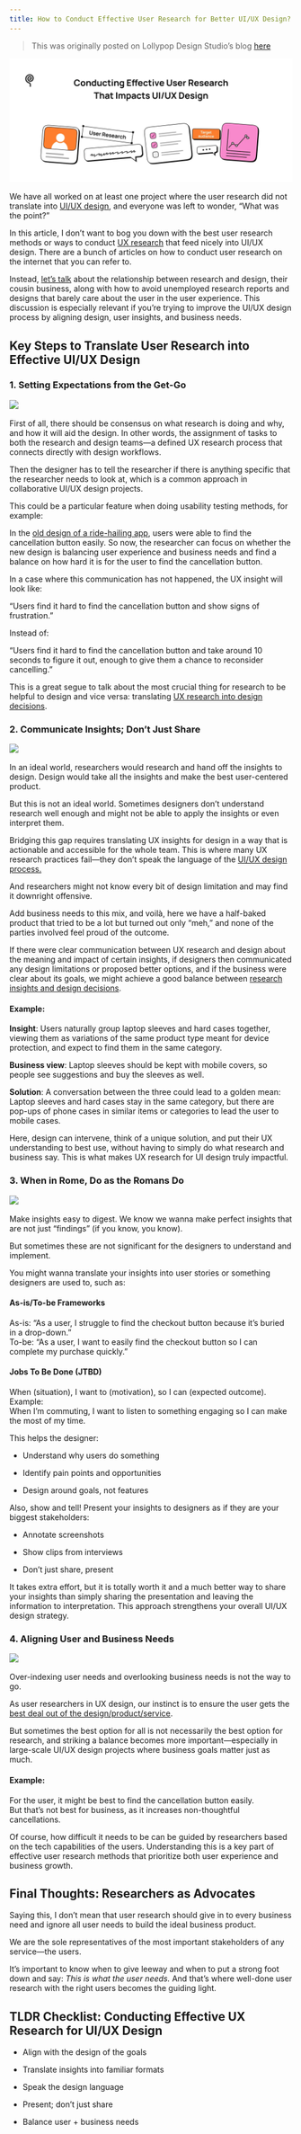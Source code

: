 ```yaml
---
title: How to Conduct Effective User Research for Better UI/UX Design?
---
```

> This was originally posted on Lollypop Design Studio’s blog [here](https://lollypop.design/blog/2025/july/how-to-conduct-user-research-ui-ux-design/)

![banner](/assets/images/how-to-effective-user-research/how_to_conduct_effective_user_research.webp)

We have all worked on at least one project where the user research did not translate into [UI/UX design](https://lollypop.design/), and everyone was left to wonder, “What was the point?”

In this article, I don’t want to bog you down with the best user research methods or ways to conduct [UX research](https://lollypop.design/ux-research/) that feed nicely into UI/UX design. There are a bunch of articles on how to conduct user research on the internet that you can refer to.

Instead, [let’s talk](https://lollypop.design/project-enquiry/) about the relationship between research and design, their cousin business, along with how to avoid unemployed research reports and designs that barely care about the user in the user experience. This discussion is especially relevant if you’re trying to improve the UI/UX design process by aligning design, user insights, and business needs.

## Key Steps to Translate User Research into Effective UI/UX Design

### 1\. Setting Expectations from the Get-Go
![]({{site.baseurl}}/assets/images/how-to-effective-user-research/setting_expectations.webp)

First of all, there should be consensus on what research is doing and why, and how it will aid the design. In other words, the assignment of tasks to both the research and design teams—a defined UX research process that connects directly with design workflows.

Then the designer has to tell the researcher if there is anything specific that the researcher needs to look at, which is a common approach in collaborative UI/UX design projects.

This could be a particular feature when doing usability testing methods, for example:

In the [old design of a ride-hailing app](https://dribbble.com/tags/ride-hailing-app), users were able to find the cancellation button easily. So now, the researcher can focus on whether the new design is balancing user experience and business needs and find a balance on how hard it is for the user to find the cancellation button.

In a case where this communication has not happened, the UX insight will look like:

“Users find it hard to find the cancellation button and show signs of frustration.”

Instead of:

“Users find it hard to find the cancellation button and take around 10 seconds to figure it out, enough to give them a chance to reconsider cancelling.”

This is a great segue to talk about the most crucial thing for research to be helpful to design and vice versa: translating [UX research into design decisions](https://uxcam.com/blog/design-decisions/).

### 2\. Communicate Insights; Don’t Just Share
![]({{site.baseurl}}/assets/images/how-to-effective-user-research/communicate_indisghts.webp)

In an ideal world, researchers would research and hand off the insights to design. Design would take all the insights and make the best user-centered product.

But this is not an ideal world. Sometimes designers don’t understand research well enough and might not be able to apply the insights or even interpret them.

Bridging this gap requires translating UX insights for design in a way that is actionable and accessible for the whole team. This is where many UX research practices fail—they don’t speak the language of the [UI/UX design process.](https://lollypop.design/process/)

And researchers might not know every bit of design limitation and may find it downright offensive.

Add business needs to this mix, and voilà, here we have a half-baked product that tried to be a lot but turned out only “meh,” and none of the parties involved feel proud of the outcome.

If there were clear communication between UX research and design about the meaning and impact of certain insights, if designers then communicated any design limitations or proposed better options, and if the business were clear about its goals, we might achieve a good balance between [research insights and design decisions](https://lollypop.design/blog/2018/december/demystifying-ux-research-and-the-science-of-design/).

#### Example:

**Insight**:
Users naturally group laptop sleeves and hard cases together, viewing them as variations of the same product type meant for device protection, and expect to find them in the same category.

**Business view**:
Laptop sleeves should be kept with mobile covers, so people see suggestions and buy the sleeves as well.

**Solution**:
A conversation between the three could lead to a golden mean:  
Laptop sleeves and hard cases stay in the same category, but there are pop-ups of phone cases in similar items or categories to lead the user to mobile cases.

Here, design can intervene, think of a unique solution, and put their UX understanding to best use, without having to simply do what research and business say. This is what makes UX research for UI design truly impactful.

### 3\. When in Rome, Do as the Romans Do
![]({{site.baseurl}}/assets/images/how-to-effective-user-research/when_in_rome_do_as_the_romans_do.webp)

Make insights easy to digest. We know we wanna make perfect insights that are not just “findings” (if you know, you know).

But sometimes these are not significant for the designers to understand and implement.

You might wanna translate your insights into user stories or something designers are used to, such as:

#### As-is/To-be Frameworks

As-is: “As a user, I struggle to find the checkout button because it’s buried in a drop-down.”  
To-be: “As a user, I want to easily find the checkout button so I can complete my purchase quickly.”

#### Jobs To Be Done (JTBD)

When (situation), I want to (motivation), so I can (expected outcome).  
Example:  
When I’m commuting, I want to listen to something engaging so I can make the most of my time.

This helps the designer:

*   Understand why users do something
    
*   Identify pain points and opportunities
    
*   Design around goals, not features
    

Also, show and tell! Present your insights to designers as if they are your biggest stakeholders:

*   Annotate screenshots
    
*   Show clips from interviews
    
*   Don’t just share, present
    

It takes extra effort, but it is totally worth it and a much better way to share your insights than simply sharing the presentation and leaving the information to interpretation. This approach strengthens your overall UI/UX design strategy.

### 4\. Aligning User and Business Needs
![]({{site.baseurl}}/assets/images/how-to-effective-user-research/aligning_user_business_needs.webp)

Over-indexing user needs and overlooking business needs is not the way to go.

As user researchers in UX design, our instinct is to ensure the user gets the [best deal out of the design/product/service](https://lollypop.design/services/).

But sometimes the best option for all is not necessarily the best option for research, and striking a balance becomes more important—especially in large-scale UI/UX design projects where business goals matter just as much.

#### Example:

For the user, it might be best to find the cancellation button easily.  
But that’s not best for business, as it increases non-thoughtful cancellations.

Of course, how difficult it needs to be can be guided by researchers based on the tech capabilities of the users. Understanding this is a key part of effective user research methods that prioritize both user experience and business growth.

## Final Thoughts: Researchers as Advocates

Saying this, I don’t mean that user research should give in to every business need and ignore all user needs to build the ideal business product.

We are the sole representatives of the most important stakeholders of any service—the users.

It’s important to know when to give leeway and when to put a strong foot down and say: _This is what the user needs._ And that’s where well-done user research with the right users becomes the guiding light.

## TLDR Checklist: Conducting Effective UX Research for UI/UX Design

*   Align with the design of the goals
    
*   Translate insights into familiar formats
    
*   Speak the design language
    
*   Present; don’t just share
    
*   Balance user + business needs

